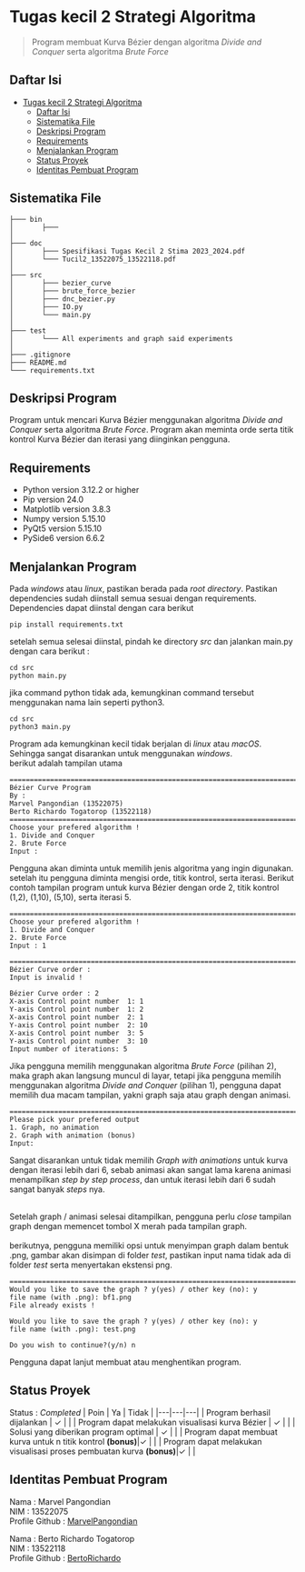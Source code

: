# Tugas kecil 2 Strategi Algoritma
> Program membuat Kurva Bézier dengan algoritma *Divide and Conquer* serta algoritma *Brute Force*

## Daftar Isi
- [Tugas kecil 2 Strategi Algoritma](#tugas-kecil-2-strategi-algoritma)
  - [Daftar Isi](#daftar-isi)
  - [Sistematika File](#sistematika-file)
  - [Deskripsi Program](#deskripsi-program)
  - [Requirements](#requirements)
  - [Menjalankan Program](#menjalankan-program)
  - [Status Proyek](#status-proyek)
  - [Identitas Pembuat Program](#identitas-pembuat-program)


<!-- * [License](#license) -->
## Sistematika File
```
├─── bin
│       ├─── 
│
├─── doc
│       ├─── Spesifikasi Tugas Kecil 2 Stima 2023_2024.pdf
│       └─── Tucil2_13522075_13522118.pdf
│
├─── src
│       ├─── bezier_curve
│       ├─── brute_force_bezier
│       ├─── dnc_bezier.py
│       ├─── IO.py
│       └─── main.py
│
├─── test
│       └─── All experiments and graph said experiments
│
├─── .gitignore
├─── README.md
└─── requirements.txt
```

## Deskripsi Program
Program untuk mencari Kurva Bézier menggunakan algoritma *Divide and Conquer* serta algoritma *Brute Force*. Program akan meminta orde serta titik kontrol Kurva Bézier dan iterasi yang diinginkan pengguna.

## Requirements
* Python version 3.12.2 or higher
* Pip version 24.0
* Matplotlib version 3.8.3
* Numpy version 5.15.10
* PyQt5 version 5.15.10
* PySide6 version 6.6.2

## Menjalankan Program
Pada *windows* atau *linux*, pastikan berada pada *root directory*. Pastikan dependencies sudah diinstall semua sesuai dengan requirements. Dependencies dapat diinstal dengan cara berikut
```
pip install requirements.txt
```
setelah semua selesai diinstal, pindah ke directory *src* dan jalankan main.py dengan cara berikut :
```
cd src
python main.py
```
jika command python tidak ada, kemungkinan command tersebut menggunakan nama lain seperti python3.
```
cd src
python3 main.py
```
Program ada kemungkinan kecil tidak berjalan di *linux* atau *macOS*. Sehingga sangat disarankan untuk menggunakan *windows*.</br>
berikut adalah tampilan utama 

```
=============================================================================
Bézier Curve Program
By : 
Marvel Pangondian (13522075)
Berto Richardo Togatorop (13522118)
=============================================================================
Choose your prefered algorithm !
1. Divide and Conquer
2. Brute Force
Input :
```
Pengguna akan diminta untuk memilih jenis algoritma yang ingin digunakan. setelah itu pengguna diminta mengisi orde, titik kontrol, serta iterasi. Berikut contoh tampilan program untuk kurva Bézier dengan orde 2, titik kontrol (1,2), (1,10), (5,10), serta iterasi 5.

```
=============================================================================
Choose your prefered algorithm !
1. Divide and Conquer
2. Brute Force
Input : 1

=============================================================================
Bézier Curve order :
Input is invalid !

Bézier Curve order : 2
X-axis Control point number  1: 1
Y-axis Control point number  1: 2
X-axis Control point number  2: 1
Y-axis Control point number  2: 10
X-axis Control point number  3: 5
Y-axis Control point number  3: 10
Input number of iterations: 5

```
Jika pengguna memilih menggunakan algoritma *Brute Force* (pilihan 2), maka graph akan langsung muncul di layar, tetapi jika pengguna memilih menggunakan algoritma *Divide and Conquer* (pilihan 1), pengguna dapat memilih dua macam tampilan, yakni graph saja atau graph dengan animasi.

```
=============================================================================
Please pick your prefered output
1. Graph, no animation
2. Graph with animation (bonus)
Input:  
```
Sangat disarankan untuk tidak memilih *Graph with animations* untuk kurva dengan iterasi lebih dari 6, sebab animasi akan sangat lama karena animasi menampilkan *step by step process*, dan untuk iterasi lebih dari 6 sudah sangat banyak *steps* nya.</br></br>

Setelah graph / animasi selesai ditampilkan, pengguna perlu *close* tampilan graph dengan memencet tombol X merah pada tampilan graph.</br></br>
berikutnya, pengguna memiliki opsi untuk menyimpan graph dalam bentuk .png, gambar akan disimpan di folder *test*, pastikan input nama tidak ada di folder *test* serta menyertakan ekstensi png.

```
=============================================================================
Would you like to save the graph ? y(yes) / other key (no): y
file name (with .png): bf1.png
File already exists !

Would you like to save the graph ? y(yes) / other key (no): y
file name (with .png): test.png 

Do you wish to continue?(y/n) n
```
Pengguna dapat lanjut membuat atau menghentikan program.


## Status Proyek
Status : *Completed*
| Poin  | Ya | Tidak |
|---|---|---|
| Program berhasil dijalankan | ✓ |   |
| Program dapat melakukan visualisasi kurva Bézier | ✓ |   |
| Solusi yang diberikan program optimal | ✓ |   |
| Program dapat membuat kurva untuk n titik kontrol **(bonus)**|✓ |   |
| Program dapat melakukan visualisasi proses pembuatan kurva **(bonus)**|✓ |   |


## Identitas Pembuat Program
Nama : Marvel Pangondian </br>
NIM : 13522075 </br>
Profile Github : [MarvelPangondian](https://github.com/MarvelPangondian)

Nama : Berto Richardo Togatorop </br>
NIM : 13522118 </br>
Profile Github : [BertoRichardo](https://github.com/BertoRichardo)


